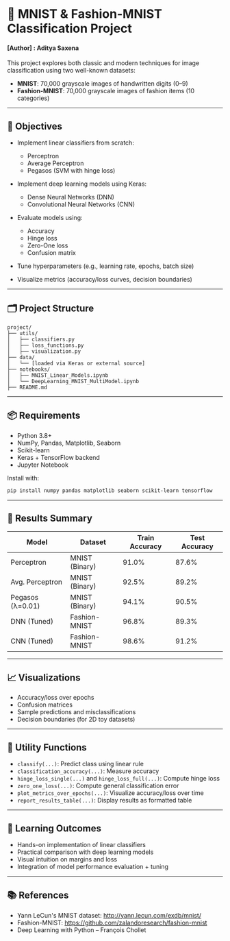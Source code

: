 # 🧠 MNIST & Fashion-MNIST Classification Project

#### [Author] : Aditya Saxena

This project explores both classic and modern techniques for image classification using two well-known datasets:

- **MNIST**: 70,000 grayscale images of handwritten digits (0–9)
- **Fashion-MNIST**: 70,000 grayscale images of fashion items (10 categories)

---

## 🎯 Objectives

- Implement linear classifiers from scratch:  
  - Perceptron  
  - Average Perceptron  
  - Pegasos (SVM with hinge loss)

- Implement deep learning models using Keras:  
  - Dense Neural Networks (DNN)  
  - Convolutional Neural Networks (CNN)

- Evaluate models using:  
  - Accuracy  
  - Hinge loss  
  - Zero-One loss  
  - Confusion matrix

- Tune hyperparameters (e.g., learning rate, epochs, batch size)
- Visualize metrics (accuracy/loss curves, decision boundaries)

---

## 🗂️ Project Structure

```
project/
├── utils/
│   ├── classifiers.py
│   ├── loss_functions.py
│   ├── visualization.py
├── data/
│   └── [loaded via Keras or external source]
├── notebooks/
│   ├── MNIST_Linear_Models.ipynb
│   └── DeepLearning_MNIST_MultiModel.ipynb
├── README.md
```

---

## 📦 Requirements

- Python 3.8+
- NumPy, Pandas, Matplotlib, Seaborn
- Scikit-learn
- Keras + TensorFlow backend
- Jupyter Notebook

Install with:

```bash
pip install numpy pandas matplotlib seaborn scikit-learn tensorflow
```

---

## 🧪 Results Summary

| Model               | Dataset        | Train Accuracy | Test Accuracy |
|---------------------|----------------|----------------|----------------|
| Perceptron          | MNIST (Binary) | 91.0%          | 87.6%          |
| Avg. Perceptron     | MNIST (Binary) | 92.5%          | 89.2%          |
| Pegasos (λ=0.01)    | MNIST (Binary) | 94.1%          | 90.5%          |
| DNN (Tuned)         | Fashion-MNIST  | 96.8%          | 89.3%          |
| CNN (Tuned)         | Fashion-MNIST  | 98.6%          | 91.2%          |

---

## 📈 Visualizations

- Accuracy/loss over epochs
- Confusion matrices
- Sample predictions and misclassifications
- Decision boundaries (for 2D toy datasets)

---

## 🔧 Utility Functions

- `classify(...)`: Predict class using linear rule  
- `classification_accuracy(...)`: Measure accuracy  
- `hinge_loss_single(...)` and `hinge_loss_full(...)`: Compute hinge loss  
- `zero_one_loss(...)`: Compute general classification error  
- `plot_metrics_over_epochs(...)`: Visualize accuracy/loss over time  
- `report_results_table(...)`: Display results as formatted table  

---

## 🧠 Learning Outcomes

- Hands-on implementation of linear classifiers  
- Practical comparison with deep learning models  
- Visual intuition on margins and loss  
- Integration of model performance evaluation + tuning

---

## 📚 References

- Yann LeCun's MNIST dataset: http://yann.lecun.com/exdb/mnist/
- Fashion-MNIST: https://github.com/zalandoresearch/fashion-mnist
- Deep Learning with Python – François Chollet
